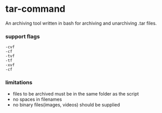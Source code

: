 # tar-command
An archiving tool written in bash for archiving and unarchiving .tar files.

### support flags

```
-cvf
-cf
-tvf
-tf
-xvf
-cf
```

### limitations

- files to be archived must be in the same folder as the script
- no spaces in filenames
- no binary files(images, videos) should be supplied
